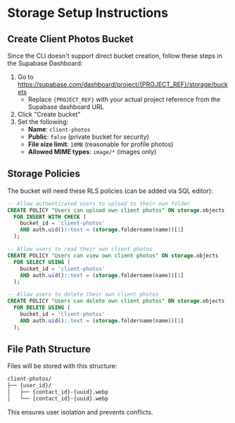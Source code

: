 # Storage Setup Instructions

## Create Client Photos Bucket

Since the CLI doesn't support direct bucket creation, follow these steps in the Supabase Dashboard:

1. Go to <https://supabase.com/dashboard/project/{PROJECT_REF}/storage/buckets>
   - Replace `{PROJECT_REF}` with your actual project reference from the Supabase dashboard URL
2. Click "Create bucket"
3. Set the following:
   - **Name**: `client-photos`
   - **Public**: `false` (private bucket for security)
   - **File size limit**: `10MB` (reasonable for profile photos)
   - **Allowed MIME types**: `image/*` (images only)

## Storage Policies

The bucket will need these RLS policies (can be added via SQL editor):

```sql
-- Allow authenticated users to upload to their own folder
CREATE POLICY "Users can upload own client photos" ON storage.objects
  FOR INSERT WITH CHECK (
    bucket_id = 'client-photos'
    AND auth.uid()::text = (storage.foldername(name))[1]
  );

-- Allow users to read their own client photos
CREATE POLICY "Users can view own client photos" ON storage.objects
  FOR SELECT USING (
    bucket_id = 'client-photos'
    AND auth.uid()::text = (storage.foldername(name))[1]
  );

-- Allow users to delete their own client photos
CREATE POLICY "Users can delete own client photos" ON storage.objects
  FOR DELETE USING (
    bucket_id = 'client-photos'
    AND auth.uid()::text = (storage.foldername(name))[1]
  );
```

## File Path Structure

Files will be stored with this structure:

```bash
client-photos/
├── {user_id}/
│   ├── {contact_id}-{uuid}.webp
│   └── {contact_id}-{uuid}.webp
```

This ensures user isolation and prevents conflicts.
